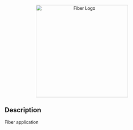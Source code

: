 <p align="center">
  <a href="http://nestjs.com/" target="blank"><img src="https://gofiber.io/assets/images/embed.png" width="300" alt="Fiber Logo" /></a>
</p>

## Description
Fiber application